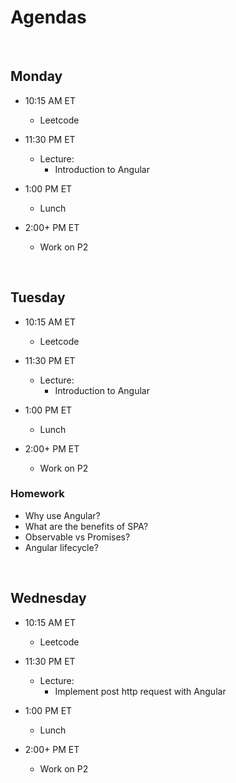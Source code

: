 # Agendas

<br>

## Monday

- 10:15 AM ET
    - Leetcode


- 11:30 PM ET
    - Lecture:
        - Introduction to Angular


- 1:00 PM ET
    - Lunch


- 2:00+ PM ET
    - Work on P2
  
<br>

## Tuesday

- 10:15 AM ET
    - Leetcode


- 11:30 PM ET
    - Lecture:
        - Introduction to Angular


- 1:00 PM ET
    - Lunch


- 2:00+ PM ET
    - Work on P2

### Homework
- Why use Angular?
- What are the benefits of SPA?
- Observable vs Promises?
- Angular lifecycle?

<br>

## Wednesday

- 10:15 AM ET
    - Leetcode


- 11:30 PM ET
    - Lecture:
        - Implement post http request with Angular


- 1:00 PM ET
    - Lunch


- 2:00+ PM ET
    - Work on P2
